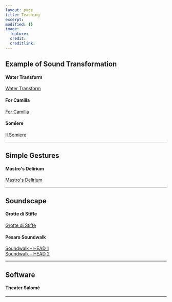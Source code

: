 ```yaml
---
layout: page
title: Teaching
excerpt: 
modified: {} 
image:
  feature: 
  credit: 
  creditlink: 
---
```


## Example of Sound Transformation 

#### Water Transform
<div markdown="0"><a href="https://soundcloud.com/anthony-di-furia/example-water-transform" class="btn">Water Transform</a></div>

#### For Camilla
<div markdown="0"><a href="https://soundcloud.com/anthony-di-furia/for-camilla" class="btn">For Camilla</a></div>

#### Somiere
<div markdown="0"><a href="https://soundcloud.com/anthony-di-furia/il-somiere" class="btn">Il Somiere</a></div>

---

## Simple Gestures 

#### Mastro's Delirium
<div markdown="0"><a href="https://soundcloud.com/anthony-di-furia/mastros-delirium" class="btn">Mastro's Delirium</a></div>

---

## Soundscape 

#### Grotte di Stiffe
<div markdown="0"><a href="https://soundcloud.com/anthony-di-furia/grotte-di-stiffe" class="btn">Grotte di Stiffe</a></div>

#### Pesaro Soundwalk
<div markdown="0"><a href="https://soundcloud.com/anthony-di-furia/soundscape-pesaro-1" class="btn">Soundwalk - HEAD 1</a></div>
<div markdown="0"><a href="https://soundcloud.com/anthony-di-furia/soundscape-pesaro-2" class="btn">Soundwalk - HEAD 2</a></div>

---

## Software

#### Theater Salomè
---





